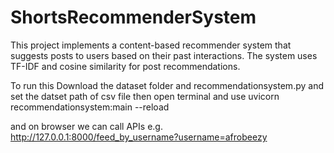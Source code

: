 # ShortsRecommenderSystem
This project implements a content-based recommender system that suggests posts to users based on their past interactions. The system uses TF-IDF and cosine similarity for post recommendations.


To run this 
Download the dataset folder and recommendationsystem.py and set the datset path of csv file then 
open terminal and use uvicorn recommendationsystem:main --reload

and on browser we can call APIs
e.g. http://127.0.0.1:8000/feed_by_username?username=afrobeezy
